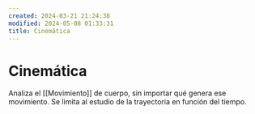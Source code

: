 ```yaml
---
created: 2024-03-21 21:24:38
modified: 2024-05-08 01:33:31
title: Cinemática
---
```


# Cinemática

Analiza el [[Movimiento]] de cuerpo, sin importar qué genera ese movimiento. Se limita al estudio de la trayectoria en función del tiempo.
